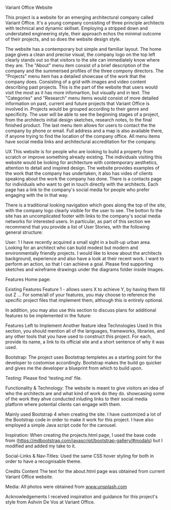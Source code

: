 Variant Office Website

This project is a website for an emerging architectural company called Variant Office. It's a young company consisting 
of three principle architects with technical and dynamic skillset. Employing a stripped down and understated engineering style, 
their approach echos the minimal outcome of their projects, and so does the website design style.

The website has a contemporary but simple and familiar layout. The home page gives a clean and precise visual, the company 
logo on the top left clearly stands out so that visitors to the site can immediately know where they are. The "About" menu 
item consist of a brief description of the company and the summerised profiles of the three compony directors. The "Projects" 
menu item has a detailed showcase of the work that the company does. Consisting of a grid with images and video content 
describing past projects. This is the part of the website that users would visit the most as it has more infomartion, 
but visually and in text. The "Categories" and "Research" menu items would consist of more detailed information on past, 
current and future projects that Variant Office is involved in. Projects would be grouped according to their genre and 
specificity. The user will be able to see the beginning stages of a project, from the architects initial design sketches,
research notes, to the final finished product. The last menu item allows for users to contact the the company by phone or
email. Full address and a map is also available there, if anyone trying to find the location of the company office.
All menu items have social media links and architectural accreditation for the company. 

UX
This website is for people who are looking to build a property from scratch or improve something already existing. 
The individuals visiting this website would be looking for architecture with contemporary aesthetics, attention to detail 
and inspired design. The website provides examples of the work that the company has undertaken, it also has vides of 
clients speaking about the work the company has done. There is a contacts page for individuals who want to get in touch 
directly with the architects. Each page has a link to the company's social media for people who prefer engaging with the 
in that way.





There is a traditional looking navigation which goes along the top of the site, with the company logo clearly visible for 
the user to see. The botton fo the site has an uncomplicated footer with links to the company's social media networks for 
interested users. In particular, as part of this section we recommend that you provide a list of User Stories, with the 
following general structure:

User: 1
I have recently acquired a small sight in a built-up urban area. Looking for an architect who can build modest but modern and
environmentally friendly projects. I would like to know about the architects background, experience and also have a look at their 
recent work. I want to perform an action, so that I can achieve a goal. Please find supporting sketches and wireframe drawings 
under the diagrams folder inside Images.


Features
Home page:

Existing Features
Feature 1 - allows users X to achieve Y, by having them fill out Z
...
For some/all of your features, you may choose to reference the specific project files that implement them, 
although this is entirely optional.

In addition, you may also use this section to discuss plans for additional features to be implemented in the future:

Features Left to Implement
Another feature idea
Technologies Used
In this section, you should mention all of the languages, frameworks, libraries, and any other tools 
that you have used to construct this project. For each, provide its name, a link to its official site 
and a short sentence of why it was used.

Bootstrap:
The project uses Bootstrap templetes as a starting point for the developer to costomise accordingly.
Bootstrap makes the build go quicker and gives me the developer a blueprint from which to build upon.


Testing:
Please find 'testing.md' file.

Functionality & Technology:
The website is meant to give visitors an idea of who the architects are and what kind of work do they do.
showcasing some of the work they ahve conducted inluding links to their social media platform where 
potential clients can engage with them. 

Mainly used Bootstrap 4 when creating the site. I have customized a lot of the Bootstrap code
in order to make it work for this project. I have also employed a simple Java script code for the carousel.

Inspiration:
When creating the projects.html page, I used the base code from (https://mdbootstrap.com/javascript/bootstrap-gallery/#modals)
but I modified and added my take to it.


Social-Links & Nav-Titles:
Used the same CSS hover styling for both in order to have a recognisable theme.


Credits
Content
The text for the about.html page was obtained from current Variant Office website.

Media:
All photos were obtained from www.unsplash.com

Acknowledgements
I received inspiration and guidance for this project's style from Ashvin De Vos at Variant Office.



